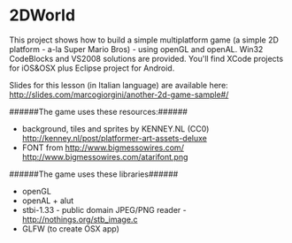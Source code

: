 2DWorld
====

This project shows how to build a simple multiplatform game (a simple 2D platform - a-la Super Mario Bros) - using openGL and openAL. Win32 CodeBlocks and VS2008 solutions are provided. You'll find XCode projects for iOS&OSX plus Eclipse project for Android.

Slides for this lesson (in Italian language) are available here: http://slides.com/marcogiorgini/another-2d-game-sample#/

######The game uses these resources:######
- background, tiles and sprites by KENNEY.NL (CC0) http://kenney.nl/post/platformer-art-assets-deluxe
- FONT from http://www.bigmessowires.com/ http://www.bigmessowires.com/atarifont.png

######The game uses these libraries######
- openGL
- openAL + alut
- stbi-1.33 - public domain JPEG/PNG reader - http://nothings.org/stb_image.c
- GLFW (to create OSX app)
